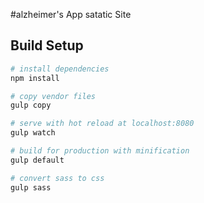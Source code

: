 #alzheimer's App satatic Site

## Build Setup

``` bash
# install dependencies
npm install

# copy vendor files
gulp copy

# serve with hot reload at localhost:8080
gulp watch

# build for production with minification
gulp default

# convert sass to css
gulp sass
```
